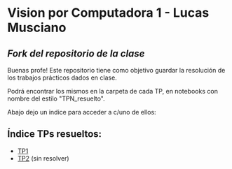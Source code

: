 # Vision por Computadora 1 - Lucas Musciano

## _Fork del repositorio de la clase_

Buenas profe!
Este repositorio tiene como objetivo guardar la resolución de los trabajos prácticos dados en clase.

Podrá encontrar los mismos en la carpeta de cada TP, en notebooks con nombre del estilo "TPN_resuelto".

Abajo dejo un indice para acceder a c/uno de ellos:

## Índice TPs resueltos:

 - [TP1](Material_TPs\TP1\TP1_resuelto.ipynb)
 - [TP2](Material_TPs\TP2\TP2_resuelto.ipynb)  (sin resolver)
